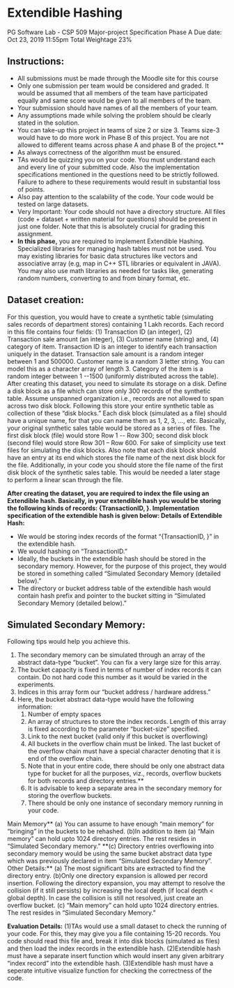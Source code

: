 # Extendible Hashing
PG Software Lab - CSP 509
Major-project Specification Phase A
Due date: Oct 23, 2019 11:55pm
Total Weightage 23%

## Instructions:
* All submissions must be made through the Moodle site for this course
* Only one submission per team would be considered and graded. It would be assumed that all members of the team
have participated equally and same score would be given to all members of the team.
* Your submission should have names of all the members of your team.
* Any assumptions made while solving the problem should be clearly stated in the solution.
* You can take-up this project in teams of size 2 or size 3. Teams size-3 would have to do more work in Phase B
of this project. You are not allowed to different teams across phase A and phase B of the project.**
* As always correctness of the algorithm must be ensured.
* TAs would be quizzing you on your code. You must understand each and every line of your submitted code. Also the
implementation specifications mentioned in the questions need to be strictly followed. Failure to adhere to these
requirements would result in substantial loss of points.
* Also pay attention to the scalability of the code. Your code would be tested on large datasets.
* Very Important: Your code should not have a directory structure. All files (code + dataset + written material for
questions) should be present in just one folder. Note that this is absolutely crucial for grading this assignment.
* **In this phase,** ​you are required to implement Extendible Hashing. Specialized libraries for managing hash tables must not
be used. You may existing libraries for basic data structures like vectors and associative array (e.g, map in C++ STL
libraries or equivalent in JAVA). You may also use math libraries as needed for tasks like, generating random numbers,
converting to and from binary format, etc.
## Dataset creation:
For this question, you would have to create a synthetic table (simulating sales records of department stores) containing 1
Lakh records. Each record in this file contains four fields: (1) Transaction ID (an integer), (2) Transaction sale amount (an
integer), (3) Customer name (string) and, (4) category of item. Transaction ID is an integer to identify each transaction
uniquely in the dataset. Transaction sale amount is a random integer between 1 and 500000. Customer name is a random 3
letter string. You can model this as a character array of length 3. Category of the item is a random integer between 1
--1500 (uniformly distributed across the table).
After creating this dataset, you need to simulate its storage on a disk. Define a disk block as a file which can store only
300 records of the synthetic table. Assume unspanned organization i.e., records are not allowed to span across two disk
block. Following this store your entire synthetic table as collection of these “disk blocks.” Each disk block (simulated as a
file) should have a unique name, for that you can name them as 1, 2, 3, ..., etc. Basically, your original synthetic sales
table would be stored as a series of files. The first disk block (file) would store Row 1 -- Row 300; second disk block
(second file) would store Row 301 – Row 600. For sake of simplicity use text files for simulating the disk blocks. Also
note that each disk block should have an entry at its end which stores the file name of the next disk block for the file.
Additionally, in your code you should store the file name of the first disk block of the synthetic sales table. This would be
needed a later stage to perform a linear scan through the file.


**After creating the dataset, you are required to index the file using an Extendible hash. Basically, in your extendible
hash you would be storing the following kinds of records: {TransactionID, <Filename of the disk block which
stores this record>}. Implementation specification of the extendible hash is given below:
Details of Extendible Hash:**
* We would be storing index records of the format “{TransactionID, <Filename of the disk block which stores this
record>}” in the extendible hash.
* We would hashing on “TransactionID.”
* Ideally, the buckets in the extendible hash should be stored in the secondary memory. However, for the purpose of
this project, they would be stored in something called “Simulated Secondary Memory (detailed below).”
* The directory or bucket address table of the extendible hash would contain hash prefix and pointer to the bucket
sitting in “Simulated Secondary Memory (detailed below).”
## Simulated Secondary Memory:
Following tips would help you achieve this.
<ol>
<li> The secondary memory can be simulated through an array of the abstract data-type “bucket”. You can fix a very
large size for this array.
<li> The bucket capacity is fixed in terms of number of index records it can contain. Do not hard code this number as it
would be varied in the experiments.
<li> Indices in this array form our “bucket address / hardware address.”
<li> Here, the bucket abstract data-type would have the following information:
  <ol>
  <li> Number of empty spaces
  <li> An array of structures to store the index records. Length of this array is fixed according to the parameter
“bucket-size” specified.
  <li> Link to the next bucket (valid only if this bucket is overflowing)
  <li> All buckets in the overflow chain must be linked. The last bucket of the overflow chain must have a
special character denoting that it is end of the overflow chain.
  <li> Note that in your entire code, there should be only one abstract data type for bucket for all the purposes,
viz., records, overflow buckets for both records and directory entries.**
  <li> It is advisable to keep a separate area in the secondary memory for storing the overflow buckets.
  <li> There should be only one instance of secondary memory running in your code.
  </ol>
</ol>
Main Memory**
(a) You can assume to have enough “main memory” for “bringing” in the buckets to be rehashed.
(b)In addition to item (a) “Main memory” can hold upto 1024 directory entries. The rest resides in “Simulated
Secondary memory.”
**(c) Directory entries overflowing into secondary memory would be using the same bucket abstract data type
which was previously declared in item “Simulated Secondary Memory”.
Other Details:**
(a) The most significant bits are extracted to find the directory entry.
(b)Only one directory expansion is allowed per record insertion. Following the directory expansion, you may attempt
to resolve the collision (if it still persists) by increasing the local depth (if local depth < global depth). In case the
collision is still not resolved, just create an overflow bucket.
(c) “Main memory” can hold upto 1024 directory entries. The rest resides in “Simulated Secondary Memory.”


**Evaluation Details:**
(1)TAs would use a small dataset to check the running of your code. For this, they may give you a file containing
15-20 records. You code should read this file and, break it into disk blocks (simulated as files) and then load the
index records in the extendible hash.
(2)Extendible hash must have a separate insert function which would insert any given arbitrary “index record” into
the extendible hash.
(3)Extendible hash must have a seperate intuitive visualize function for checking the correctness of the code.


